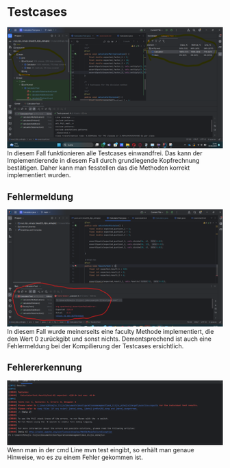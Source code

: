 
# Testcases
![Testcases](resources/images/ex4_1.png)
In diesem Fall funktionieren alle Testcases einwandfrei. Das kann der Implementierende
in diesem Fall durch grundlegende Kopfrechnung bestätigen. Daher kann man fesstellen das die Methoden
korrekt implementiert wurden.

## Fehlermeldung
![Testcases failed-Faculty method](resources/images/ex4_2.png)
In diesem Fall wurde meinerseits eine faculty Methode implementiert, die den Wert 0 zurückgibt und sonst
nichts. Dementsprechend ist auch eine Fehlermeldung bei der Kompilierung der Testcases ersichtlich.

## Fehlererkennung
![mvn test](resources/images/mvn_test_Fehlererkennung.png)
Wenn man in der cmd Line mvn test eingibt, so erhält man genaue Hinweise, wo es zu einem Fehler gekommen ist.